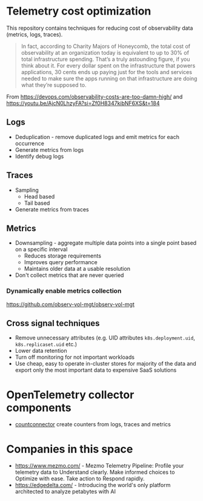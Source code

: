 # Telemetry cost optimization

This repository contains techniques for reducing cost of observability data (metrics, logs, traces).

> In fact, according to Charity Majors of Honeycomb, the total cost of observability at an organization today is equivalent to up to 30% of total infrastructure spending. That’s a truly astounding figure, if you think about it. For every dollar spent on the infrastructure that powers applications, 30 cents ends up paying just for the tools and services needed to make sure the apps running on that infrastructure are doing what they’re supposed to.

From https://devops.com/observability-costs-are-too-damn-high/ and https://youtu.be/AjcN0LhzyFA?si=Zf0H8347kibNF6XS&t=184



## Logs

* Deduplication - remove duplicated logs and emit metrics for each occurrence
* Generate metrics from logs
* Identify debug logs

## Traces

* Sampling
  * Head based
  * Tail based
* Generate metrics from traces

## Metrics

* Downsampling - aggregate multiple data points into a single point based on a specific interval
  * Reduces storage requirements
  * Improves query performance
  * Maintains older data at a usable resolution
* Don't collect metrics that are never queried

### Dynamically enable metrics collection

https://github.com/observ-vol-mgt/observ-vol-mgt

## Cross signal techniques

* Remove unnecessary attributes (e.g. UID attributes `k8s.deployment.uid`, `k8s.replicaset.uid` etc.)
* Lower data retention
* Turn off monitoring for not important workloads
* Use cheap, easy to operate in-cluster stores for majority of the data and export only the most important data to expensive SaaS solutions

# OpenTelemetry collector components


* [countconnector](https://github.com/open-telemetry/opentelemetry-collector-contrib/tree/main/connector/countconnector) create counters from logs, traces and metrics

# Companies in this space

* https://www.mezmo.com/ - Mezmo Telemetry Pipeline: Profile your telemetry data to Understand clearly. Make informed choices to Optimize with ease. Take action to Respond rapidly.
* https://edgedelta.com/ - Introducing the world's only platform architected to analyze petabytes with AI
